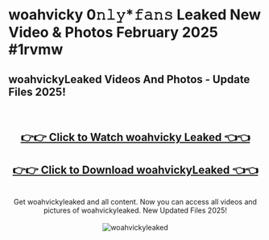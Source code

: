 # woahvicky 0𝚗𝚕𝚢*𝚏𝚊𝚗𝚜 Leaked New Video & Photos February 2025 #1rvmw

<h2>woahvickyLeaked Videos And Photos - Update Files 2025!</h2>
<br>
<div align="center">
<h2><a href="https://mediaupload.pro?title=woahvicky&ref=11F" rel="nofollow">👉👉 Click to Watch woahvicky Leaked 👈👈</a></h2>
<h2><a href="https://mediaupload.pro?title=woahvicky&ref=11F" rel="nofollow">👉👉 Click to Download woahvickyLeaked 👈👈</a></h2>
<br>
Get woahvickyleaked and all content. Now you can access all videos and pictures of woahvickyleaked. New Updated Files 2025!
<br>
<br>
<a href="https://mediaupload.pro?title=woahvicky&ref=11F" rel="nofollow" data-target="animated-image.originalLink"><img src="https://i.ibb.co/Gkj2r4b/banner.png" alt="woahvickyleaked" style="max-width: 100%; display: inline-block;" data-target="animated-image.originalImage"></a>
</div>
<br>

